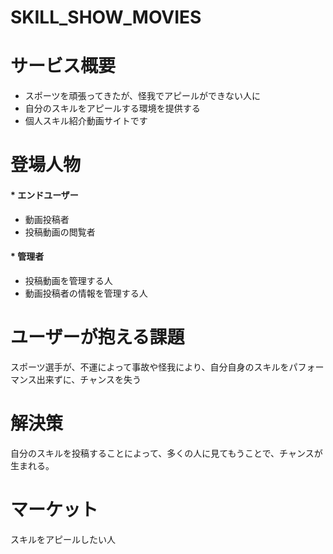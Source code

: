 # SKILL_SHOW_MOVIES
# サービス概要

* スポーツを頑張ってきたが、怪我でアピールができない人に
* 自分のスキルをアピールする環境を提供する
* 個人スキル紹介動画サイトです

# 登場人物
 
 #### * エンドユーザー
   * 動画投稿者
   * 投稿動画の閲覧者
   
 #### * 管理者
   * 投稿動画を管理する人
   * 動画投稿者の情報を管理する人
   
# ユーザーが抱える課題

スポーツ選手が、不運によって事故や怪我により、自分自身のスキルをパフォーマンス出来ずに、チャンスを失う

# 解決策
自分のスキルを投稿することによって、多くの人に見てもうことで、チャンスが生まれる。

# マーケット
スキルをアピールしたい人

